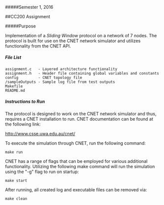 #####Semester 1, 2016

##CC200 Assignment  

#####Purpose

Implementation of a *Sliding Window* protocol on a network of 7 nodes. The protocol is built for use on the CNET network simulator and utilizes functionality from the CNET API.

 
##### File List


	assignment.c   - Layered architecture functionality
	assignment.h   - Header file containing global variables and constants
	config         - CNET topology file
	/sampleOutputs - Sample log file from test outputs
	Makefile
	README.md
	
##### Instructions to Run

The protocol is designed to work on the CNET network simulator and thus, requires a CNET installation to run. CNET documentation can be found at the following link:

<http://www.csse.uwa.edu.au/cnet/>

To execute the simulation through CNET, run the following command:

	make run

CNET has a range of flags that can be employed for various additional functionality. Utilizing the following make command will run the simulation using the "-g" flag to run on startup:

	make start

After running, all created log and executable files can be removed via:

	make clean
	
